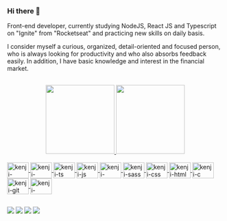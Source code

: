 ### Hi there 👋

<p>Front-end developer, currently studying NodeJS, React JS and Typescript on "Ignite" from "Rocketseat" and practicing new skills on daily basis.</p>
<p>I consider myself a curious, organized, detail-oriented and focused person, who is always looking for productivity and who also absorbs feedback easily. In addition, I have basic knowledge and interest in the financial market.</p>

##

<div align="center">
  <a href="https://github.com/iwatanikenji" target="_blank">
  <img height="160em" src="https://github-readme-stats.vercel.app/api?username=iwatanikenji&show_icons=true&theme=apprentice&include_all_commits=true&count_private=true"/>
  <img height="160em" src="https://github-readme-stats.vercel.app/api/top-langs/?username=iwatanikenji&layout=compact&langs_count=7&theme=apprentice "/>
</div>
  
<div style="display: inline_block"><br>
  <img align="center" alt="kenji-nextjs" height="37,5" width="50" src="https://cdn.jsdelivr.net/gh/devicons/devicon/icons/nextjs/nextjs-original.svg" />
  <img align="center" alt="kenji-reactjs" height="37,5" width="50" src="https://cdn.jsdelivr.net/gh/devicons/devicon/icons/react/react-original.svg" />
  <img align="center" alt="kenji-ts" height="37,5" width="50" src="https://cdn.jsdelivr.net/gh/devicons/devicon/icons/typescript/typescript-plain.svg" />
  <img align="center" alt="kenji-js" height="37,5" width="50" src="https://cdn.jsdelivr.net/gh/devicons/devicon/icons/javascript/javascript-plain.svg" />
  <img align="center" alt="kenji-nodejs" height="37,5" width="50" src="https://cdn.jsdelivr.net/gh/devicons/devicon/icons/nodejs/nodejs-plain.svg" />
  <img align="center" alt="kenji-sass" height="37,5" width="50" src="https://cdn.jsdelivr.net/gh/devicons/devicon/icons/sass/sass-original.svg" />
  <img align="center" alt="kenji-css" height="37,5" width="50"  src="https://cdn.jsdelivr.net/gh/devicons/devicon/icons/css3/css3-plain.svg" />  
  <img align="center" alt="kenji-html" height="37,5" width="50" src="https://cdn.jsdelivr.net/gh/devicons/devicon/icons/html5/html5-plain.svg" />
  <img align="center" alt="kenji-c" height="37,5" width="50" src="https://cdn.jsdelivr.net/gh/devicons/devicon/icons/c/c-plain.svg" />
  <img align="center" alt="kenji-git" height="37,5" width="50" src="https://cdn.jsdelivr.net/gh/devicons/devicon/icons/git/git-plain.svg" />
  <img align="center" alt="kenji-firebase" height="37,5" width="50" src="https://cdn.jsdelivr.net/gh/devicons/devicon/icons/firebase/firebase-plain.svg" />
</div>
  
  ##
  
<div> 
  <a href = "https://www.linkedin.com/in/kleverson-kenji-iwatani/"><img src="https://img.shields.io/badge/LinkedIn-0077B5?style=for-the-badge&logo=linkedin&logoColor=white" target="_blank"></a>
  <a href = "mailto:kleverson@alunos.utfpr.edu.br"><img src="https://img.shields.io/badge/Gmail-D14836?style=for-the-badge&logo=gmail&logoColor=white" target="_blank"></a>
  <a href="https://instagram.com/kleverson.iwatani" target="_blank"><img src="https://img.shields.io/badge/-Instagram-%23E4405F?style=for-the-badge&logo=instagram&logoColor=white" target="_blank"></a>
  <a href="https://app.rocketseat.com.br/me/kleverson-kenji-iwatani-05940" target="_blank"><img src="https://img.shields.io/badge/Rocketseat-%237159c1?style=for-the-badge&logo=react&logoColor=white" target="_blank"></a>
  
<!--   ![Snake animation](https://github.com/iwatanikenji/iwatanikenji/blob/output/github-contribution-grid-snake.svg) -->
</div>
